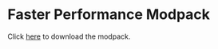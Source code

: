 # Faster Performance Modpack
Click [here](https://modrinth.com/modpack/faster-performance) to download the modpack.
